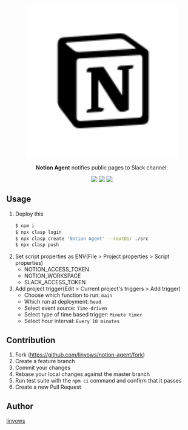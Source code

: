 <p align="center">
  <img width="400" src="https://raw.githubusercontent.com/linyows/notion-agent/master/misc/notion-agent-icon.png"> <br><br>
  <strong>Notion Agent</strong> notifies public pages to Slack channel.
</p>

<p align="center">
<a href="https://travis-ci.org/linyows/notion-agent" title="travis"><img src="https://img.shields.io/travis/linyows/notion-agent.svg?style=for-the-badge"></a>
<a href="https://github.com/google/clasp" title="clasp"><img src="https://img.shields.io/badge/built%20with-clasp-4285f4.svg?style=for-the-badge"></a>
<a href="https://github.com/linyows/notion-agent/blob/master/LICENSE" title="MIT License"><img src="https://img.shields.io/badge/license-MIT-blue.svg?style=for-the-badge"></a>
</p>

Usage
-----

1. Deploy this
    ```sh
    $ npm i
    $ npx clasp login
    $ npx clasp create 'Notion Agent' --rootDir ./src
    $ npx clasp push
    ```
1. Set script properties as ENV(File > Project properties > Script properties)
    - NOTION_ACCESS_TOKEN
    - NOTION_WORKSPACE
    - SLACK_ACCESS_TOKEN
1. Add project trigger(Edit > Current project's triggers > Add trigger)
    - Choose which function to run: `main`
    - Which run at deployment: `head`
    - Select event source: `Time-driven`
    - Select type of time based trigger: `Minute timer`
    - Select hour interval: `Every 10 minutes`

Contribution
------------

1. Fork (https://github.com/linyows/notion-agent/fork)
1. Create a feature branch
1. Commit your changes
1. Rebase your local changes against the master branch
1. Run test suite with the `npm ci` command and confirm that it passes
1. Create a new Pull Request

Author
------

[linyows](https://github.com/linyows)

